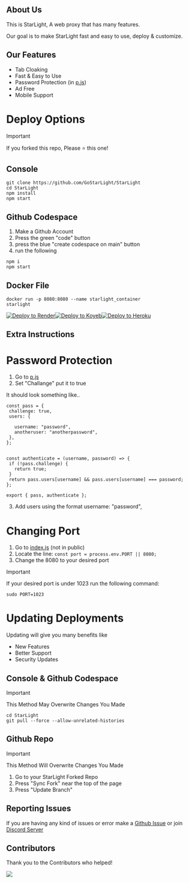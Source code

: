## About Us

This is StarLight, A web proxy that has many features.

Our goal is to make StarLight fast and easy to use, deploy & customize.

## Our Features

- Tab Cloaking
- Fast & Easy to Use
- Password Protection (in [p.js](https://github.com/GoStarLight/StarLight/blob/main/p.js))
- Ad Free
- Mobile Support

# Deploy Options

> [!IMPORTANT]  
> If you forked this repo, Please ⭐️ this one!

## Console

```
git clone https://github.com/GoStarLight/StarLight
cd StarLight
npm install
npm start
```

## Github Codespace

1. Make a Github Account
2. Press the green "code" button
3. press the blue "create codespace on main" button
4. run the following

```
npm i
npm start
```

## Docker File

```docker build -t starlight .
docker run -p 8080:8080 --name starlight_container
starlight
```

<div style="display: flex;">
    <a href="https://render.com/deploy?repo=https://github.com/GoStarLight/StarLight">
        <img src="https://render.com/images/deploy-to-render-button.svg" alt="Deploy to Render" />
    </a>
    <a href="https://app.koyeb.com/deploy?type=git&builder=buildpack&repository=github.com/koyeb/example-nestjs&branch=main&name=nestjs-on-koyeb">
        <img src="https://www.koyeb.com/static/images/deploy/button.svg" alt="Deploy to Koyeb" />
    </a>
    <a href="https://deploy.heroku.com/?repo=https://github.com/GoStarLight/StarLight">
        <img src="https://www.herokucdn.com/deploy/button.svg" alt="Deploy to Heroku" />
    </a>
</div>

## Extra Instructions

# Password Protection

1. Go to [p.js](https://github.com/GoStarLight/StarLight/blob/main/p.js)
2. Set "Challange" put it to true

It should look something like..

```
const pass = {
 challenge: true,
 users: {

   username: "password",
   anotheruser: "anotherpassword",
 },
};


const authenticate = (username, password) => {
 if (!pass.challenge) {
   return true;
 }
 return pass.users[username] && pass.users[username] === password;
};

export { pass, authenticate };
```

3. Add users using the format username: "password",

# Changing Port

1. Go to [index.js](https://github.com/GoStarLight/StarLight/blob/main/index.js) (not in public)
2. Locate the line: `const port = process.env.PORT || 8080;`
3. Change the 8080 to your desired port

> [!IMPORTANT]  
> If your desired port is under 1023 run the following command:

```
sudo PORT=1023
```

# Updating Deployments

Updating will give you many benefits like

- New Features
- Better Support
- Security Updates

## Console & Github Codespace

> [!IMPORTANT]  
> This Method May Overwrite Changes You Made

```
cd StarLight
git pull --force --allow-unrelated-histories
```

## Github Repo

> [!IMPORTANT]  
> This Method Will Overwrite Changes You Made

1. Go to your StarLight Forked Repo
2. Press "Sync Fork" near the top of the page
3. Press "Update Branch"

## Reporting Issues

If you are having any kind of issues or error make a [Github Issue](https://github.com/GoStarLight/StarLight/issues) or join [Discord Server](https://discord.gg/Y9tGpfCwUf)

## Contributors

Thank you to the Contributors who helped!

<a href="https://github.com/GoStarLight/StarLight/graphs/contributors">
  <img src="https://contrib.rocks/image?repo=GoStarLight/StarLight" />
</a>
